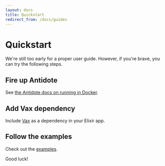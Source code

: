 ```yaml
---
layout: docs
title: Quickstart
redirect_from: /docs/guides
---
```


# Quickstart

We're still too early for a proper user guide. However, if you're brave, you can try the following steps.

## Fire up Antidote

See [the Antidote docs on running in Docker](https://antidotedb.gitbook.io/documentation/deployment/docker).

## Add Vax dependency

Include [Vax](https://github.com/vaxine-io/vaxine/apps/vax) as a dependency in your Elixir app.

## Follow the examples

Check out the [examples](https://github.com/vaxine-io/examples).

Good luck!
